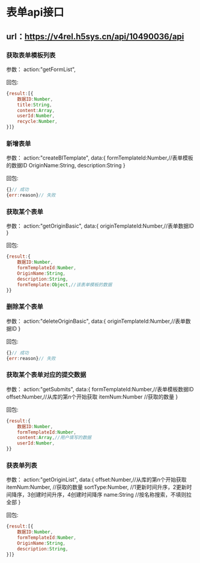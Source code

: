 # 表单api接口
## url：https://v4rel.h5sys.cn/api/10490036/api
### 获取表单模板列表
参数：
action:"getFormList",

回包:
```javascript
{result:[{
	数据ID:Number,
	title:String,
	content:Array,
	userId:Number,
	recycle:Number,
}]}
```
### 新增表单
参数：
action:"createBITemplate",
data:{
formTemplateId:Number,//表单模板的数据ID
OriginName:String,
description:String
}

回包:
```javascript
{}// 成功
{err:reason}// 失败
```

### 获取某个表单
参数：
action:"getOriginBasic",
data:{
originTemplateId:Number,//表单数据ID
}

回包:
```javascript
{result:{
	数据ID:Number,
	formTemplateId:Number,
	OriginName:String,
	description:String,
	formTemplate:Object,//该表单模板的数据
}}
```

### 删除某个表单
参数：
action:"deleteOriginBasic",
data:{
originTemplateId:Number,//表单数据ID
}

回包:
```javascript
{}// 成功
{err:reason}// 失败
```

### 获取某个表单对应的提交数据
参数：
action:"getSubmits",
data:{
formTemplateId:Number,//表单模板数据ID
offset:Number,//从库的第n个开始获取
itemNum:Number //获取的数量
}

回包:
```javascript
{result:{
	数据ID:Number,
	formTemplateId:Number,
	content:Array,//用户填写的数据
	userId:Number,
}}
```

### 获表单列表
参数：
action:"getOriginList",
data:{
offset:Number,//从库的第n个开始获取
itemNum:Number, //获取的数量
sortType:Number, //1更新时间升序，2更新时间降序，3创建时间升序，4创建时间降序
name:String //按名称搜索，不填则拉全部
}

回包:
```javascript
{result:[{
	数据ID:Number,
	formTemplateId:Number,
	OriginName:String,
	description:String,
}]}
```